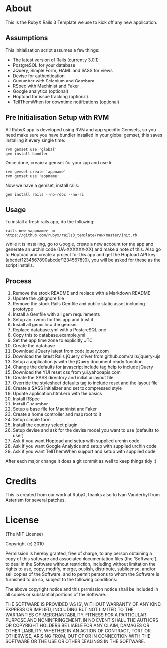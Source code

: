 About
=====

This is the RubyX Rails 3 Template we use to kick off any new application.

Assumptions
---------------

This initialisation script assumes a few things:

* The latest version of Rails (currently 3.0.1)
* PostgreSQL for your database
* JQuery, Simple Form, HAML and SASS for views
* Devise for authentication
* Cucumber with Selenium and Capybara
* RSpec with Machinist and Faker
* Google analytics (optional)
* Hoptoad for issue tracking (optional)
* TellThemWhen for downtime notifications (optional)


Pre Initialisation Setup with RVM
---------------------------------

All RubyX app is developed using RVM and app specific Gemsets, so you need make sure you have bundler
installed in your global gemset, this saves installing it every single time:

    rvm gemset use 'global'
    gem install bundler

Once done, create a gemset for your app and use it:

    rvm gemset create 'appname'
    rvm gemset use 'appname'

Now we have a gemset, install rails:

    gem install rails --no-rdoc --no-ri

Usage
----------------------------------

To install a fresh rails app, do the following:

    rails new <appname> -m https://github.com/rubyx/rails3_template/raw/master/init.rb

While it is installing, go to Google, create a new account for the app and generate an urchin
code (UA-XXXXXX-XX) and make a note of this.  Also go to Hoptoad and create a project for this
app and get the Hoptoad API key (abcdef1234567890abcdef1234567890), you will be asked for
these as the script installs.

Process
---------------

1. Remove the stock README and replace with a Markdown README
2. Update the .gitignore file
3. Remove the stock Rails Gemfile and public static asset including prototype
4. Install a Gemfile with all gem requirements
5. Setup an .rvmrc for this app and trust it
6. Install all gems into the gemset
7. Replace database.yml with a PostgreSQL one
8. Copy this to database.example.yml
9. Set the app time zone to explicitly UTC
10. Create the database
11. Download JQuery latest from code.jquery.com
12. Download the latest Rails jQuery driver from github.com/rails/jquery-ujs
13. Setup a application.js with the jQuery document ready function
14. Change the defaults for javascript include tag help to include jQuery
15. Download the YUI reset css from yui.yahooapis.com
16. Create the SASS directory and initial ui layout file
17. Override the stylesheet defaults tag to include reset and the layout file
18. Create a SASS initializer and set to compressed style
19. Update application.html.erb with the basics
20. Install RSpec
21. Install Cucumber
22. Setup a base file for Machinist and Faker
23. Create a home controller and map root to it
24. Setup simple form
25. Install the country select plugin
26. Setup devise and ask for the devise model you want to use (defaults to user)
27. Ask if you want Hoptoad and setup with supplied urchin code
28. Ask if you want Google Analytics and setup with supplied urchin code
29. Ask if you want TellThemWhen support and setup with supplied code

After each major change it does a git commit as well to keep things tidy :)

Credits
=======

This is created from our work at RubyX, thanks also to Ivan Vanderbyl from Asterism for several patches.

License
=======

(The MIT License)

Copyright (c) 2010

Permission is hereby granted, free of charge, to any person obtaining
a copy of this software and associated documentation files (the
'Software'), to deal in the Software without restriction, including
without limitation the rights to use, copy, modify, merge, publish,
distribute, sublicense, and/or sell copies of the Software, and to
permit persons to whom the Software is furnished to do so, subject to
the following conditions:

The above copyright notice and this permission notice shall be
included in all copies or substantial portions of the Software.

THE SOFTWARE IS PROVIDED 'AS IS', WITHOUT WARRANTY OF ANY KIND,
EXPRESS OR IMPLIED, INCLUDING BUT NOT LIMITED TO THE WARRANTIES OF
MERCHANTABILITY, FITNESS FOR A PARTICULAR PURPOSE AND NONINFRINGEMENT.
IN NO EVENT SHALL THE AUTHORS OR COPYRIGHT HOLDERS BE LIABLE FOR ANY
CLAIM, DAMAGES OR OTHER LIABILITY, WHETHER IN AN ACTION OF CONTRACT,
TORT OR OTHERWISE, ARISING FROM, OUT OF OR IN CONNECTION WITH THE
SOFTWARE OR THE USE OR OTHER DEALINGS IN THE SOFTWARE.
